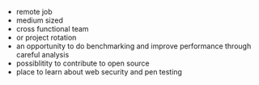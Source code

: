 * remote job
* medium sized
* cross functional team
* or project rotation
* an opportunity to do benchmarking and improve performance through careful analysis
* possiblitity to contribute to open source
* place to learn about web security and pen testing